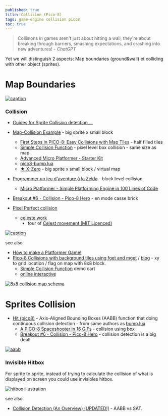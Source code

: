 ```yaml
---
published: true
title: Collision (Pico-8)
tags: game-engine collision pico8
toc: true
---
```

> Collisions in games aren't just about hitting a wall, they're about breaking through barriers, smashing expectations, and crashing into new adventures! - _ChatGPT_

<link rel="shortcut icon" href="https://static.wikia.nocookie.net/pico-8/images/4/4a/Site-favicon.ico/revision/latest?cb=20210713144653" type="image/x-icon" />

Yet we will distinguish 2 aspects: Map boundaries (ground&wall) et colliding with other object (sprites).

# Map Boundaries

[![caption](https://github.com/RuairiD/pico8-bump.lua/raw/master/img/slide.png) ](https://github.com/RuairiD/pico8-bump.lua)

### Collision

- [Guides for Sprite Collision detection ...](https://www.lexaloffle.com/bbs/?tid=28145)

- [Map-Collision Example](https://www.lexaloffle.com/bbs/?tid=46181) - big sprite x small block
	- [First Steps in PICO-8: Easy Collisions with Map Tiles](http://gamedev.docrobs.co.uk/first-steps-in-pico-8-easy-collisions-with-map-tiles) - half filled tiles
	- [Simple Collision Function](https://www.lexaloffle.com/bbs/?tid=3116) - pixel level box collision - same size as map
    - [Advanced Micro Platformer - Starter Kit](https://www.lexaloffle.com/bbs/?tid=28793)
    - [pico8-bump.lua ](https://github.com/RuairiD/pico8-bump.lua)
    - [★ X-Zero](https://www.lexaloffle.com/bbs/?pid=70362#p) - big sprite x small block / virtual map
	
- [Programmer un jeu d'aventure à la Zelda](https://www.youtube.com/watch?v=opj-iZG1m94&list=PLHKUrXMrDS5t3ibCCh412ZAy0slIv3jeE&index=6) - block level collision
    - [Micro Platformer - Simple Platforming Engine in 100 Lines of Code](https://www.lexaloffle.com/bbs/?tid=27626)
- [Breakout #6 - Collision - Pico-8 Hero](https://www.youtube.com/watch?v=ejDC-aIgVIE) - en mode casse brick

- [Pixel Perfect collision](https://forums.insertcredit.com/d/543-pico-8-dev-diary/7) 
	- [celeste work](https://github.com/ExOK/Celeste2)
		- tour of [Celest movement (MIT Licenced)](https://www.youtube.com/watch?v=RJN83kSzh2k&t=258s)


[![caption](https://gamedev.docrobs.co.uk/wp-content/uploads/2018/05/fget_col.gif)](http://gamedev.docrobs.co.uk/first-steps-in-pico-8-easy-collisions-with-map-tiles)

see also
- [How to make a Platformer Game!](https://nerdyteachers.com/Explain/Platformer/)
- [Pico-8 Collisions with background tiles using fget and mget](https://www.youtube.com/watch?v=Gs0XFViFxFs) / [blog](https://gamedev.docrobs.co.uk/first-steps-in-pico-8-easy-collisions-with-map-tiles) - xy to grid location / flag on map with 8x8 block.
	- [Simple Collision Function](https://www.lexaloffle.com/bbs/?tid=3116) demo cart
    - [online interactive](https://nerdyteachers.com/PICO-8/Collision/98)

[![8x8 collision map schema](https://gamedev.docrobs.co.uk/wp-content/uploads/2018/05/fget_explanation.png)](https://gamedev.docrobs.co.uk/first-steps-in-pico-8-easy-collisions-with-map-tiles)

# Sprites Collision
- [Hit (pico8)](https://github.com/kikito/hit.p8?tab=readme-ov-file#hit) - Axis-Aligned Bounding Boxes (AABB) function that doing continuous collision detection - from same authors as [bump.lua](https://github.com/kikito/bump.lua?tab=readme-ov-file#bumplua)
	- [A PICO-8 Spaceshooter in 16 GIFs](https://ztiromoritz.github.io/pico-8-shooter/) - collision using box
    - [Breakout #6 - Collision - Pico-8 Hero](https://www.youtube.com/watch?v=ejDC-aIgVIE) - collision detection is a big deal!
    
[![aabb](https://gamedev.docrobs.co.uk/wp-content/uploads/2018/03/square_collision.png)](https://gamedev.docrobs.co.uk/first-steps-in-pico-8-hitting-things)
    
### Invisible Hitbox

For sprite to sprite, instead of trying to calculate the collision of what is displayed on screen you could use invisibles hitbox.

[![hitbox illustration](https://www.lexaloffle.com/bbs/files/13994/Image%20du%20presse-papiers.jpg)](https://www.lexaloffle.com/bbs/?pid=33068#p)

see also
- [Collision Detection (An Overview) (UPDATED!)](https://www.youtube.com/watch?v=oOEnWQZIePs) -  AABB vs SAT.